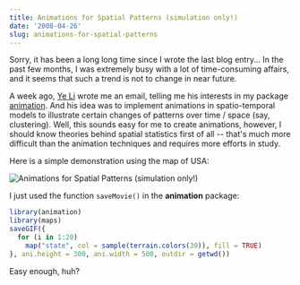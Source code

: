 ```yaml
---
title: Animations for Spatial Patterns (simulation only!)
date: '2008-04-26'
slug: animations-for-spatial-patterns
---
```


Sorry, it has been a long long time since I wrote the last blog entry... In the past few months, I was extremely busy with a lot of time-consuming affairs, and it seems that such a trend is not to change in near future.

A week ago, [Ye Li](http://individual.utoronto.ca/ye_li/) wrote me an email, telling me his interests in my package [animation](http://cran.r-project.org/package=animation). And his idea was to implement animations in spatio-temporal models to illustrate certain changes of patterns over time / space (say, clustering). Well, this sounds easy for me to create animations, however, I should know theories behind spatial statistics first of all -- that's much more difficult than the animation techniques and requires more efforts in study.

Here is a simple demonstration using the map of USA:

![Animations for Spatial Patterns (simulation only!)](https://db.yihui.org/imgur/CJe13.gif)

I just used the function `saveMovie()` in the **animation** package:

```r 
library(animation)
library(maps)
saveGIF({
  for (i in 1:20)
    map("state", col = sample(terrain.colors(30)), fill = TRUE)
}, ani.height = 300, ani.width = 500, outdir = getwd())
```

Easy enough, huh?

